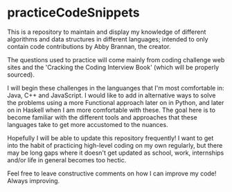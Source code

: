 # practiceCodeSnippets
This is a repository to maintain and display my knowledge of different algorithms and data structures in different languages; intended to only contain code contributions by Abby Brannan, the creator.

The questions used to practice will come mainly from coding challenge web sites and the 'Cracking the Coding Interview Book' (which will be properly sourced).

I will begin these challenges in the languanges that I'm most comfortable in: Java, C++ and JavaScript. I would like to add in alternative ways to solve the problems using a more Functional approach later on in Python, and later on in Haskell when I am more comfortable with these. The goal here is to become familiar with the different tools and approaches that these languages take to get more accustomed to the nuances.

Hopefully I will be able to update this repository frequently! I want to get into the habit of practicing high-level coding on my own regularly, but there may be long gaps where it doesn't get updated as school, work, internships and/or life in general becomes too hectic.

Feel free to leave constructive comments on how I can improve my code! Always improving.
